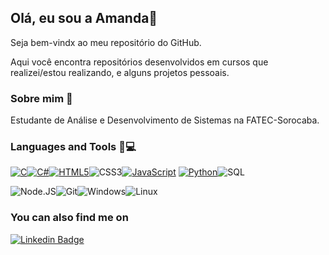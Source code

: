 ## Olá, eu sou a Amanda:wave:

Seja bem-vindx ao meu repositório do GitHub.

Aqui você encontra repositórios desenvolvidos em cursos que realizei/estou realizando, e alguns projetos pessoais.



### Sobre mim​ :woman:

Estudante de Análise e Desenvolvimento de Sistemas na FATEC-Sorocaba.



### Languages and Tools :hammer::computer:

[![C](https://img.shields.io/badge/-C-000?&logo=C)](https://github.com/amandashichinoe?tab=repositories&q=&type=&language=c)[![C#](https://img.shields.io/badge/-CSharp-000?&logo=C-sharp&logoColor=9370DB)](https://github.com/amandashichinoe?tab=repositories&q=&type=&language=csharp)[![HTML5](https://img.shields.io/badge/-HTML5-000?&logo=HTML5&logoColor=FF4500)](https://github.com/amandashichinoe?tab=repositories&q=&type=&language=html)![CSS3](https://img.shields.io/badge/-CSS3-000?&logo=CSS3&logoColor=1E90FF)[![JavaScript](https://img.shields.io/badge/-JavaScript-000?&logo=javascript&logoColor=FFD700)](https://github.com/amandashichinoe?tab=repositories&q=&type=&language=javascript) [![Python](https://img.shields.io/badge/-Python-000?&logo=python)](https://github.com/amandashichinoe?tab=repositories&q=&type=&language=python)![SQL](https://img.shields.io/badge/-MySQL-000?&logo=MySQL&logoColor=FFFFFF)

![Node.JS](https://img.shields.io/badge/-Node.js-000?&logo=node.js&logoColor=7CFC00)![Git](https://img.shields.io/badge/-Git-000?&logo=Git&logoColor=FF8C00)![Windows](https://img.shields.io/badge/-Windows-000?&logo=windows&logoColor=4169E1)![Linux](https://img.shields.io/badge/-Linux-000?&logo=Linux&logoColor=FCC624)



### You can also find me on 

[![Linkedin Badge](https://img.shields.io/badge/-LinkedIn-blue?style=flat-square&logo=Linkedin&logoColor=white&link=https://www.linkedin.com/in/amandashichinoe/)](https://www.linkedin.com/in/amandashichinoe/) 

<!--
**amandashichinoe/amandashichinoe** is a ✨ _special_ ✨ repository because its `README.md` (this file) appears on your GitHub profile.

Here are some ideas to get you started:

- 🔭 I’m currently working on ...
- 🌱 I’m currently learning ...
- 👯 I’m looking to collaborate on ...
- 🤔 I’m looking for help with ...
- 💬 Ask me about ...
- 📫 How to reach me: ...
- 😄 Pronouns: ...
- ⚡ Fun fact: ...
-->
